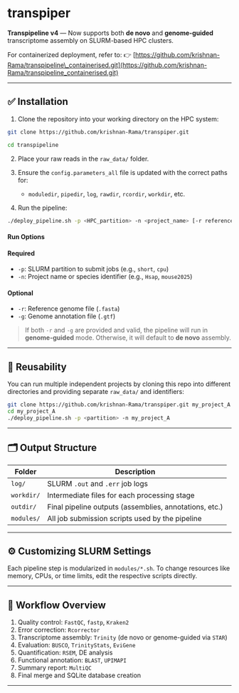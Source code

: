 # transpiper

**Transpipeline v4** — Now supports both **de novo** and **genome-guided** transcriptome assembly on SLURM-based HPC clusters.

For containerized deployment, refer to:
👉 [https://github.com/krishnan-Rama/transpipeline\_containerised.git](https://github.com/krishnan-Rama/transpipeline_containerised.git)

---

## ✅ Installation

1. Clone the repository into your working directory on the HPC system:

```bash
git clone https://github.com/krishnan-Rama/transpiper.git
```
```bash
cd transpipeline
```

2. Place your raw reads in the `raw_data/` folder.

3. Ensure the `config.parameters_all` file is updated with the correct paths for:

   * `moduledir`, `pipedir`, `log`, `rawdir`, `rcordir`, `workdir`, etc.

4. Run the pipeline:

```bash
./deploy_pipeline.sh -p <HPC_partition> -n <project_name> [-r reference.fasta -g annotation.gtf]
```

#### Run Options

#### Required

* `-p`: SLURM partition to submit jobs (e.g., `short`, `cpu`)
* `-n`: Project name or species identifier (e.g., `Hsap`, `mouse2025`)

#### Optional

* `-r`: Reference genome file (`.fasta`)
* `-g`: Genome annotation file (`.gtf`)

> If both `-r` and `-g` are provided and valid, the pipeline will run in **genome-guided** mode.
> Otherwise, it will default to **de novo** assembly.

---

## 🔁 Reusability

You can run multiple independent projects by cloning this repo into different directories and providing separate `raw_data/` and identifiers:

```bash
git clone https://github.com/krishnan-Rama/transpiper.git my_project_A
cd my_project_A
./deploy_pipeline.sh -p <partition> -n my_project_A
```

---

## 🗂 Output Structure

| Folder     | Description                                            |
| ---------- | ------------------------------------------------------ |
| `log/`     | SLURM `.out` and `.err` job logs                       |
| `workdir/` | Intermediate files for each processing stage           |
| `outdir/`  | Final pipeline outputs (assemblies, annotations, etc.) |
| `modules/` | All job submission scripts used by the pipeline        |

---

## ⚙️ Customizing SLURM Settings

Each pipeline step is modularized in `modules/*.sh`.
To change resources like memory, CPUs, or time limits, edit the respective scripts directly.

---

## 🧬 Workflow Overview

1. Quality control: `FastQC`, `fastp`, `Kraken2`
2. Error correction: `Rcorrector`
3. Transcriptome assembly: `Trinity` (de novo or genome-guided via `STAR`)
4. Evaluation: `BUSCO`, `TrinityStats`, `EviGene`
5. Quantification: `RSEM`, DE analysis
6. Functional annotation: `BLAST`, `UPIMAPI`
7. Summary report: `MultiQC`
8. Final merge and SQLite database creation

---
